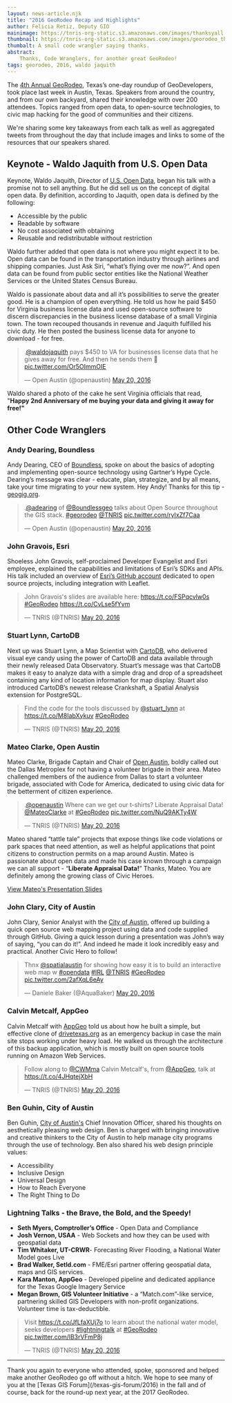 ```yaml
---
layout: news-article.njk
title: "2016 GeoRodeo Recap and Highlights"
author: Felicia Retiz, Deputy GIO
mainimage: https://tnris-org-static.s3.amazonaws.com/images/thanksyall.jpg
thumbnail: https://tnris-org-static.s3.amazonaws.com/images/georodeo_thanks_th.jpg
thumbalt: A small code wrangler saying thanks.
abstract:
    Thanks, Code Wranglers, for another great GeoRodeo!
tags: georodeo, 2016, waldo jaquith
---
```

<p class="lead">The <a href="/georodeo/2016">4th Annual GeoRodeo</a>, Texas’s one-day roundup of GeoDevelopers, took place last week in Austin, Texas. Speakers from around the country, and from our own backyard, shared their knowledge with over 200 attendees. Topics ranged from open data, to open-source technologies, to civic map hacking for the good of communities and their citizens.</p>

We're sharing some key takeaways from each talk as well as aggregated tweets from throughout the day that include images and links to some of the resources that our speakers shared.

## Keynote - Waldo Jaquith from U.S. Open Data

Keynote, Waldo Jaquith, Director of [U.S. Open Data](https://usopendata.org/), began his talk with a promise not to sell anything. But he did sell us on the concept of digital open data. By definition, according to Jaquith, open data is defined by the following:

- Accessible by the public
- Readable by software
- No cost associated with obtaining
- Reusable and redistributable without restriction

Waldo further added that open data is not where you might expect it to be. Open data can be found in the transportation industry through airlines and shipping companies. Just Ask Siri, “what’s flying over me now?”. And open data can be found from public sector entities like the National Weather Services or the United States Census Bureau.

Waldo is passionate about data and all it’s possibilities to serve the greater good. He is a champion of open everything. He told us how he paid $450 for Virginia business license data and used open-source software to discern discrepancies in the business license database of a small Virginia town. The town recouped thousands in revenue and Jaquith fulfilled his civic duty. He then posted the business license data for anyone to download - for free.

<blockquote class="twitter-tweet" data-lang="en"><p lang="en" dir="ltr">.<a href="https://twitter.com/waldojaquith">@waldojaquith</a> pays $450 to VA for businesses license data that he gives away for free. And then he sends them 🍰 <a href="https://t.co/Or5OImmOIE">pic.twitter.com/Or5OImmOIE</a></p>&mdash; Open Austin (@openaustin) <a href="https://twitter.com/openaustin/status/733673546774372352">May 20, 2016</a></blockquote>
<script async src="//platform.twitter.com/widgets.js" charset="utf-8"></script>

<caption>Waldo shared a photo of the cake he sent Virginia officials that read, "<strong>Happy 2nd Anniversary of me buying your data and giving it away for free!"</strong></caption>

## Other Code Wranglers

### Andy Dearing, Boundless

Andy Dearing, CEO of [Boundless](http://boundlessgeo.com/), spoke on about the basics of adopting and implementing open-source technology using Gartner’s Hype Cycle. Dearing’s message was clear - educate, plan, strategize, and by all means, take your time migrating to your new system. Hey Andy! Thanks for this tip - [geogig.org](http://www.geogig.org).

<blockquote class="twitter-tweet" data-lang="en"><p lang="en" dir="ltr">.<a href="https://twitter.com/adearing">@adearing</a> of <a href="https://twitter.com/boundlessgeo">@Boundlessgeo</a> talks about Open Source throughout the GIS stack. <a href="https://twitter.com/hashtag/georodeo?src=hash">#georodeo</a> <a href="https://twitter.com/TNRIS">@TNRIS</a> <a href="https://t.co/ryIxZf7Caa">pic.twitter.com/ryIxZf7Caa</a></p>&mdash; Open Austin (@openaustin) <a href="https://twitter.com/openaustin/status/733686081384747008">May 20, 2016</a></blockquote>
<script async src="//platform.twitter.com/widgets.js" charset="utf-8"></script>

### John Gravois, Esri

Shoeless John Gravois, self-proclaimed Developer Evangelist and Esri employee, explained the capabilities and limitations of Esri’s SDKs and APIs. His talk included an overview of [Esri’s GitHub account](https://github.com/Esri) dedicated to open source projects, including integration with Leaflet.

<blockquote class="twitter-tweet" data-lang="en"><p lang="en" dir="ltr">John Gravois&#39;s slides are available here: <a href="https://t.co/FSPqcvlw0s">https://t.co/FSPqcvlw0s</a> <a href="https://twitter.com/hashtag/GeoRodeo?src=hash">#GeoRodeo</a> <a href="https://t.co/CvLse5fYvm">https://t.co/CvLse5fYvm</a></p>&mdash; TNRIS (@TNRIS) <a href="https://twitter.com/TNRIS/status/733688996891496448">May 20, 2016</a></blockquote>
<script async src="//platform.twitter.com/widgets.js" charset="utf-8"></script>

### Stuart Lynn, CartoDB

Next up was Stuart Lynn, a Map Scientist with [CartoDB](https://carto.com/), who delivered visual eye candy using the power of CartoDB and data available through their newly released Data Observatory. Stuart’s message was that CartoDB makes it easy to analyze data with a simple drag and drop of a spreadsheet containing any kind of location information for map display. Stuart also introduced CartoDB’s newest release Crankshaft, a Spatial Analysis extension for PostgreSQL.

<blockquote class="twitter-tweet" data-lang="en"><p lang="en" dir="ltr">Find the code for the tools discussed by <a href="https://twitter.com/Stuart_Lynn">@stuart_lynn</a> at <a href="https://t.co/M8IabXykuv">https://t.co/M8IabXykuv</a> <a href="https://twitter.com/hashtag/GeoRodeo?src=hash">#GeoRodeo</a></p>&mdash; TNRIS (@TNRIS) <a href="https://twitter.com/TNRIS/status/733733481906233344">May 20, 2016</a></blockquote>
<script async src="//platform.twitter.com/widgets.js" charset="utf-8"></script>

### Mateo Clarke, Open Austin

Mateo Clarke, Brigade Captain and Chair of [Open Austin](http://www.open-austin.org/), boldly called out the Dallas Metroplex for not having a volunteer brigade in their area. Mateo challenged members of the audience from Dallas to start a volunteer brigade, associated with Code for America, dedicated to using civic data for the betterment of citizen experience.

<blockquote class="twitter-tweet" data-lang="en"><p lang="en" dir="ltr">.<a href="https://twitter.com/openaustin">@openaustin</a> Where can we get our t-shirts? Liberate Appraisal Data! <a href="https://twitter.com/MateoClarke">@MateoClarke</a> at <a href="https://twitter.com/hashtag/GeoRodeo?src=hash">#GeoRodeo</a> <a href="https://t.co/NuQ9AKTy4W">pic.twitter.com/NuQ9AKTy4W</a></p>&mdash; TNRIS (@TNRIS) <a href="https://twitter.com/TNRIS/status/733741116940550145">May 20, 2016</a></blockquote>
<script async src="//platform.twitter.com/widgets.js" charset="utf-8"></script>

Mateo shared “tattle tale” projects that expose things like code violations or park spaces that need attention, as well as helpful applications that point citizens to construction permits on a map around Austin. Mateo is passionate about open data and made his case known through a campaign we can all support - “**Liberate Appraisal Data!**” Thanks, Mateo. You are definitely among the growing class of Civic Heroes.

<a class="btn btn-md btn-lg" href="https://docs.google.com/presentation/d/17pKNdnQhBw0p1ooANq_1PwG2xfUTj-fTyXDGDNfcUrs/edit"><i class="glyphicon glyphicon-new-window"></i> View Mateo's Presentation Slides</a>

### John Clary, City of Austin

John Clary, Senior Analyst with the [City of Austin](http://austintexas.gov), offered up building a quick open source web mapping project using data and code supplied through GitHub. Giving a quick lesson during a presentation was John’s way of saying, “you can do it!”. And indeed he made it look incredibly easy and practical. Another Civic Hero to follow!

<blockquote class="twitter-tweet" data-lang="en"><p lang="en" dir="ltr">Thnx <a href="https://twitter.com/spatialaustin">@spatialaustin</a> for showing how easy it is to build an interactive web map w <a href="https://twitter.com/hashtag/opendata?src=hash">#opendata</a> <a href="https://twitter.com/hashtag/IRL?src=hash">#IRL</a> <a href="https://twitter.com/TNRIS">@TNRIS</a> <a href="https://twitter.com/hashtag/GeoRodeo?src=hash">#GeoRodeo</a> <a href="https://t.co/2afXqL6eAy">pic.twitter.com/2afXqL6eAy</a></p>&mdash; Daniele Baker (@AquaBaker) <a href="https://twitter.com/AquaBaker/status/733752829228109824">May 20, 2016</a></blockquote>
<script async src="//platform.twitter.com/widgets.js" charset="utf-8"></script>

### Calvin Metcalf, AppGeo

Calvin Metcalf with [AppGeo](http://www.appgeo.com) told us about how he built a simple, but effective clone of [drivetexas.org](http://drivetexas.org) as an emergency backup in case the main site stops working under heavy load. He walked us through the architecture of this backup application, which is mostly built on open source tools running on Amazon Web Services.

<blockquote class="twitter-tweet" data-lang="en"><p lang="en" dir="ltr">Follow along to <a href="https://twitter.com/CWMma">@CWMma</a> Calvin Metcalf&#39;s, from <a href="https://twitter.com/AppGeo">@AppGeo</a>, talk at <a href="https://t.co/4JHqtejXbH">https://t.co/4JHqtejXbH</a></p>&mdash; TNRIS (@TNRIS) <a href="https://twitter.com/TNRIS/status/733756150575812609">May 20, 2016</a></blockquote>
<script async src="//platform.twitter.com/widgets.js" charset="utf-8"></script>

### Ben Guhin, City of Austin

Ben Guhin, [City of Austin's](http://austintexas.gov) Chief Innovation Officer, shared his thoughts on aesthetically pleasing web design. Ben is charged with bringing innovative and creative thinkers to the City of Austin to help manage city programs through the use of technology. Ben also shared his web design principle values:

- Accessibility
- Inclusive Design
- Universal Design
- How to Reach Everyone
- The Right Thing to Do

<!---Ben also pointed us to the [Mobile Content Mandate](https://karenmcgrane.com/2014/01/13/the-mobile-content-mandate/), which provides more principles that address the responsbility designers and developers have to users, especially on mobile devices, which are rapidly becoming the primary way people engage with digital content.

<blockquote class="twitter-tweet" data-lang="en"><p lang="en" dir="ltr">.<a href="https://twitter.com/benguhin">@benguhin</a> cites the Mobile Content Mandate <a href="https://t.co/Bu7IxWZt9l">https://t.co/Bu7IxWZt9l</a> <a href="https://twitter.com/hashtag/GeoRodeo?src=hash">#GeoRodeo</a></p>&mdash; TNRIS (@TNRIS) <a href="https://twitter.com/TNRIS/status/733764295184375808">May 20, 2016</a></blockquote>
<script async src="//platform.twitter.com/widgets.js" charset="utf-8"></script> --->

### Lightning Talks - the Brave, the Bold, and the Speedy!

- **Seth Myers, Comptroller’s Office** - Open Data and Compliance
- **Josh Vernon, USAA** - Web Sockets and how they can be used with geospatial data
- **Tim Whitaker, UT-CRWR**- Forecasting River Flooding, a National Water Model goes Live
- **Brad Walker, Setld.com** - FME/Esri partner offering geospatial data, maps and GIS services.
- **Kara Manton, AppGeo** - Developed pipeline and dedicated appliance for the Texas Google Imagery Service
- **Megan Brown, GIS Volunteer Initiative** - a “Match.com”-like service, partnering skilled GIS Developers with non-profit organizations. Volunteer time is tax-deductible.


<blockquote class="twitter-tweet" data-lang="en"><p lang="en" dir="ltr">Visit <a href="https://t.co/JfLfaXUj7o">https://t.co/JfLfaXUj7o</a> to learn about the national water model, seeks developers <a href="https://twitter.com/hashtag/lightningtalk?src=hash">#lightningtalk</a> at <a href="https://twitter.com/hashtag/GeoRodeo?src=hash">#GeoRodeo</a> <a href="https://t.co/lB3rVFmP8j">pic.twitter.com/lB3rVFmP8j</a></p>&mdash; TNRIS (@TNRIS) <a href="https://twitter.com/TNRIS/status/733771790447583232">May 20, 2016</a></blockquote>
<script async src="//platform.twitter.com/widgets.js" charset="utf-8"></script>

******

<p class="lead">
Thank you again to everyone who attended, spoke, sponsored and helped make another GeoRodeo go off without a hitch. We hope to see many of you at the [Texas GIS Forum](/texas-gis-forum/2016) in the fall and of course, back for the round-up next year, at the 2017 GeoRodeo.
</p>
